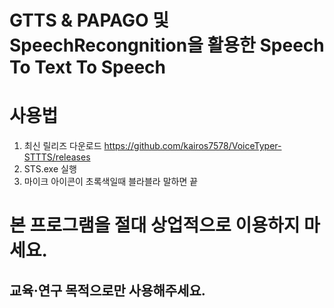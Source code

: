 # GTTS & PAPAGO 및 SpeechRecongnition을 활용한 Speech To Text To Speech
# 사용법
1. 최신 릴리즈 다운로드 https://github.com/kairos7578/VoiceTyper-STTTS/releases 
2. STS.exe 실행
3. 마이크 아이콘이 초록색일때 블라블라 말하면 끝
# 본 프로그램을 절대 상업적으로 이용하지 마세요.
## 교육·연구 목적으로만 사용해주세요.
